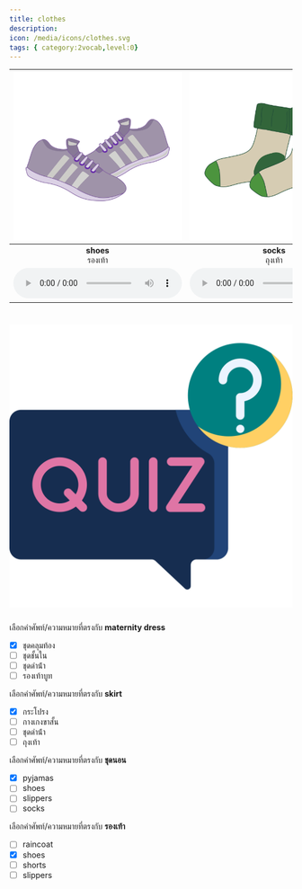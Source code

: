 ```yaml
---
title: clothes
description: 
icon: /media/icons/clothes.svg
tags: { category:2vocab,level:0}
---
```


<div class="carrousel">


|![](/media/img/clothes/shoes.svg)|![](/media/img/clothes/socks.svg)|![](/media/img/clothes/belt.svg)|![](/media/img/clothes/skirt.svg)|![](/media/img/clothes/shorts.svg)|![](/media/img/clothes/maternity&#x20;dress.svg)|![](/media/img/clothes/pyjamas.svg)|![](/media/img/clothes/slippers.svg)|![](/media/img/clothes/leggings.svg)|![](/media/img/clothes/bathrobe.svg)|![](/media/img/clothes/swim&#x20;suit.svg)|![](/media/img/clothes/jean.svg)|![](/media/img/clothes/boots.svg)|![](/media/img/clothes/underwear.svg)|![](/media/img/clothes/dress.svg)|![](/media/img/clothes/evening&#x20;dress.svg)|![](/media/img/clothes/diving&#x20;suit.svg)|![](/media/img/clothes/raincoat.svg)|![](/media/img/clothes/suit.svg)|
| :----: | :----: | :----: | :----: | :----: | :----: | :----: | :----: | :----: | :----: | :----: | :----: | :----: | :----: | :----: | :----: | :----: | :----: | :----: |
|**shoes**<br>รองเท้า|**socks**<br>ถุงเท้า|**belt**<br>เข็มขัด|**skirt**<br>กระโปรง|**shorts**<br>กางเกงขาสั้น|**maternity dress**<br>ชุดคลุมท้อง|**pyjamas**<br>ชุดนอน|**slippers**<br>รองเท้าแตะ|**leggings**<br>กางเกงเลกกิ้ง|**bathrobe**<br>เสื้อคลุมอาบน้ํา|**swim suit**<br>ชุดว่ายน้ํา|**jean**<br>ยีนส์|**boots**<br>รองเท้าบูท|**underwear**<br>ชุดชั้นใน|**dress**<br>ชุดกระโปรง|**evening dress**<br>ชุดราตรี|**diving suit**<br>ชุดดําน้ํา|**raincoat**<br>เสื้อกันฝน|**suit**<br>สูท|
|![](/media/audio/shoes.mp3)|![](/media/audio/socks.mp3)|![](/media/audio/belt.mp3)|![](/media/audio/skirt.mp3)|![](/media/audio/shorts.mp3)|![](/media/audio/maternity&#x20;dress.mp3)|![](/media/audio/pyjamas.mp3)|![](/media/audio/slippers.mp3)|![](/media/audio/leggings.mp3)|![](/media/audio/bathrobe.mp3)|![](/media/audio/swim&#x20;suit.mp3)|![](/media/audio/jean.mp3)|![](/media/audio/boots.mp3)|![](/media/audio/underwear.mp3)|![](/media/audio/dress.mp3)|![](/media/audio/evening&#x20;dress.mp3)|![](/media/audio/diving&#x20;suit.mp3)|![](/media/audio/raincoat.mp3)|![](/media/audio/suit.mp3)|

</div>



# ![icon](/media/icons/quiz.svg) 


 เลือกคำศัพท์/ความหมายที่ตรงกับ **maternity dress**
 - [x] ชุดคลุมท้อง
 - [ ] ชุดชั้นใน
 - [ ] ชุดดําน้ํา
 - [ ] รองเท้าบูท

 เลือกคำศัพท์/ความหมายที่ตรงกับ **skirt**
 - [x] กระโปรง
 - [ ] กางเกงขาสั้น
 - [ ] ชุดดําน้ํา
 - [ ] ถุงเท้า

 เลือกคำศัพท์/ความหมายที่ตรงกับ **ชุดนอน**
 - [x] pyjamas
 - [ ] shoes
 - [ ] slippers
 - [ ] socks

 เลือกคำศัพท์/ความหมายที่ตรงกับ **รองเท้า**
 - [ ] raincoat
 - [x] shoes
 - [ ] shorts
 - [ ] slippers
